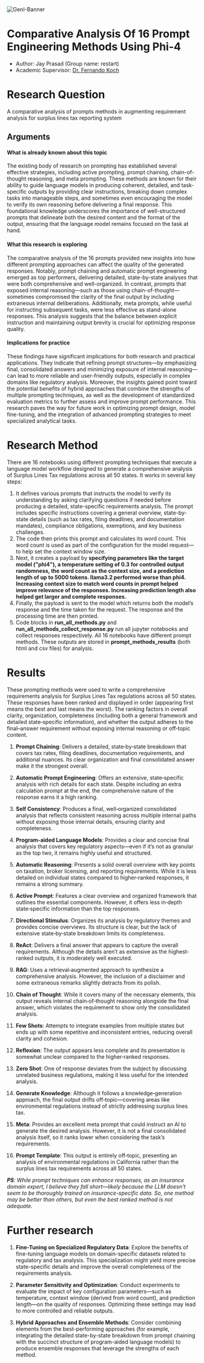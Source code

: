 ![GenI-Banner](https://github.com/genilab-fau/genial-fau.github.io/blob/8f1a2d3523f879e1082918c7bba19553cb6e7212/images/geni-lab-banner.png?raw=true)

# Comparative Analysis Of 16 Prompt Engineering Methods Using Phi-4

* Author: Jay Prasad (Group name: restart)
* Academic Supervisor: [Dr. Fernando Koch](http://www.fernandokoch.me)

  
# Research Question 

A comparative analysis of prompts methods in augmenting requirement analysis for surplus lines tax reporting system


## Arguments

#### What is already known about this topic

The existing body of research on prompting has established several effective strategies, including active prompting, prompt chaining, chain-of-thought reasoning, and meta prompting. These methods are known for their ability to guide language models in producing coherent, detailed, and task-specific outputs by providing clear instructions, breaking down complex tasks into manageable steps, and sometimes even encouraging the model to verify its own reasoning before delivering a final response. This foundational knowledge underscores the importance of well-structured prompts that delineate both the desired content and the format of the output, ensuring that the language model remains focused on the task at hand.

#### What this research is exploring

The comparative analysis of the 16 prompts provided new insights into how different prompting approaches can affect the quality of the generated responses. Notably, prompt chaining and automatic prompt engineering emerged as top performers, delivering detailed, state-by-state analyses that were both comprehensive and well-organized. In contrast, prompts that exposed internal reasoning—such as those using chain-of-thought—sometimes compromised the clarity of the final output by including extraneous internal deliberations. Additionally, meta prompts, while useful for instructing subsequent tasks, were less effective as stand-alone responses. This analysis suggests that the balance between explicit instruction and maintaining output brevity is crucial for optimizing response quality.

#### Implications for practice

These findings have significant implications for both research and practical applications. They indicate that refining prompt structures—by emphasizing final, consolidated answers and minimizing exposure of internal reasoning—can lead to more reliable and user-friendly outputs, especially in complex domains like regulatory analysis. Moreover, the insights gained point toward the potential benefits of hybrid approaches that combine the strengths of multiple prompting techniques, as well as the development of standardized evaluation metrics to further assess and improve prompt performance. This research paves the way for future work in optimizing prompt design, model fine-tuning, and the integration of advanced prompting strategies to meet specialized analytical tasks.

# Research Method

There are 16 notebooks using different prompting techniques that execute a language model workflow designed to generate a comprehensive analysis of Surplus Lines Tax regulations across all 50 states. It works in several key steps:
1.	It defines various prompts that instructs the model to verify its understanding by asking clarifying questions if needed before producing a detailed, state-specific requirements analysis. The prompt includes specific instructions covering a general overview, state-by-state details (such as tax rates, filing deadlines, and documentation mandates), compliance obligations, exemptions, and key business challenges.
2.	The code then prints this prompt and calculates its word count. This word count is used as part of the configuration for the model request— to help set the context window size.
3.	Next, it creates a payload by **specifying parameters like the target model ("phi4"), a temperature setting of 0.3 for controlled output randomness, the word count as the context size, and a prediction length of up to 5000 tokens. llama3.2 performed worse than phi4. Increasing context size to match word counts in prompt helped improve relevance of the responses. Increasing prediction length also helped get larger and complete responses.**
4.	Finally, the payload is sent to the model which returns both the model’s response and the time taken for the request. The response and the processing time are then printed.
5.	Code blocks in **run_all_methods.py** and **run_all_methods_collect_response.py** run all jupyter notebooks and collect responses respectively. All 16 notebooks have different prompt methods. These outputs are stored in **prompt_methods_results** (both html and csv files) for analysis.


# Results

These prompting methods were used to write a comprehensive requirements analysis for Surplus Lines Tax regulations across all 50 states. These responses have been ranked and displayed in order (appearing first means the best and last means the worst). The ranking factors in overall clarity, organization, completeness (including both a general framework and detailed state‐specific information), and whether the output adheres to the final–answer requirement without exposing internal reasoning or off‐topic content. 

1. **Prompt Chaining**: Delivers a detailed, state‑by‑state breakdown that covers tax rates, filing deadlines, documentation requirements, and additional nuances. Its clear organization and final consolidated answer make it the strongest overall.

2. **Automatic Prompt Engineering**: Offers an extensive, state‑specific analysis with rich details for each state. Despite including an extra calculation prompt at the end, the comprehensive nature of the response earns it a high ranking.

3. **Self Consistency**: Produces a final, well‐organized consolidated analysis that reflects consistent reasoning across multiple internal paths without exposing those internal details, ensuring clarity and completeness.

4. **Program‑aided Language Models**: Provides a clear and concise final analysis that covers key regulatory aspects—even if it’s not as granular as the top two, it remains highly useful and structured.

5. **Automatic Reasoning**: Presents a solid overall overview with key points on taxation, broker licensing, and reporting requirements. While it is less detailed on individual states compared to higher‐ranked responses, it remains a strong summary.

6. **Active Prompt**: Features a clear overview and organized framework that outlines the essential components. However, it offers less in‑depth state‑specific information than the top responses.

7. **Directional Stimulus**: Organizes its analysis by regulatory themes and provides concise overviews. Its structure is clear, but the lack of extensive state‑by‑state breakdown limits its completeness.

8. **ReAct**: Delivers a final answer that appears to capture the overall requirements. Although the details aren’t as extensive as the highest‐ranked outputs, it is moderately well executed.

9. **RAG**: Uses a retrieval‑augmented approach to synthesize a comprehensive analysis. However, the inclusion of a disclaimer and some extraneous remarks slightly detracts from its polish.

10. **Chain of Thought**: While it covers many of the necessary elements, this output reveals internal chain‑of‑thought reasoning alongside the final answer, which violates the requirement to show only the consolidated analysis.

11. **Few Shots**: Attempts to integrate examples from multiple states but ends up with some repetitive and inconsistent entries, reducing overall clarity and cohesion.

12. **Reflexion**: The output appears less complete and its presentation is somewhat unclear compared to the higher‑ranked responses.

13. **Zero Shot**: One of response deviates from the subject by discussing unrelated business regulations, making it less useful for the intended analysis.

14. **Generate Knowledge**: Although it follows a knowledge‐generation approach, the final output drifts off‑topic—covering areas like environmental regulations instead of strictly addressing surplus lines tax.

15. **Meta**: Provides an excellent meta prompt that could instruct an AI to generate the desired analysis. However, it is not a final consolidated analysis itself, so it ranks lower when considering the task’s requirements.

16. **Prompt Template**: This output is entirely off‑topic, presenting an analysis of environmental regulations in California rather than the surplus lines tax requirements across all 50 states.

_**PS**: While prompt techniques can enhance responses, as an insurance domain expert, I believe they fall short—likely because the LLM doesn't seem to be thoroughly trained on insurance-specific data. So, one method may be better than others, but even the best ranked method is not adequate._

# Further research

1.	**Fine-Tuning on Specialized Regulatory Data**: Explore the benefits of fine-tuning language models on domain-specific datasets related to regulatory and tax analysis. This specialization might yield more precise state-specific details and improve the overall completeness of the requirements analysis.

2.	**Parameter Sensitivity and Optimization**: Conduct experiments to evaluate the impact of key configuration parameters—such as temperature, context window (derived from word count), and prediction length—on the quality of responses. Optimizing these settings may lead to more controlled and reliable outputs.

3.	**Hybrid Approaches and Ensemble Methods**: Consider combining elements from the best-performing approaches (for example, integrating the detailed state-by-state breakdown from prompt chaining with the succinct structure of program-aided language models) to produce ensemble responses that leverage the strengths of each method.
